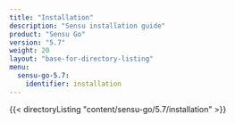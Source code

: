 ```yaml
---
title: "Installation"
description: "Sensu installation guide"
product: "Sensu Go"
version: "5.7"
weight: 20
layout: "base-for-directory-listing"
menu:
  sensu-go-5.7:
    identifier: installation
---
```


{{< directoryListing "content/sensu-go/5.7/installation" >}}
